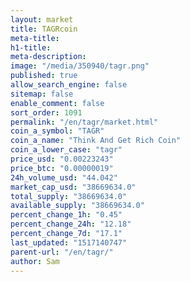 ```yaml
---
layout: market
title: TAGRcoin
meta-title: 
h1-title: 
meta-description: 
image: "/media/350940/tagr.png"
published: true
allow_search_engine: false
sitemap: false
enable_comment: false
sort_order: 1091
permalink: "/en/tagr/market.html"
coin_a_symbol: "TAGR"
coin_a_name: "Think And Get Rich Coin"
coin_a_lower_case: "tagr"
price_usd: "0.00223243"
price_btc: "0.00000019"
24h_volume_usd: "44.042"
market_cap_usd: "38669634.0"
total_supply: "38669634.0"
available_supply: "38669634.0"
percent_change_1h: "0.45"
percent_change_24h: "12.18"
percent_change_7d: "17.1"
last_updated: "1517140747"
parent-url: "/en/tagr/"
author: Sam
---
```


